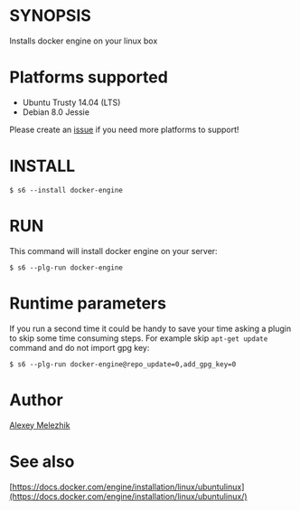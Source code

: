 # SYNOPSIS

Installs docker engine on your linux box

# Platforms supported

* Ubuntu Trusty 14.04 (LTS)
* Debian 8.0 Jessie 

Please create an [issue](https://github.com/melezhik/docker-engine/issues)  if you need more platforms to support!

# INSTALL

    $ s6 --install docker-engine

# RUN

This command will install docker engine on your server:

    $ s6 --plg-run docker-engine

# Runtime parameters

If you run a second time it could be handy to save your time asking a plugin to skip some time consuming steps.
For example skip `apt-get update` command and do not import gpg key:

    $ s6 --plg-run docker-engine@repo_update=0,add_gpg_key=0

# Author

[Alexey Melezhik](mailto:melezhik@gmail.com)

# See also

[https://docs.docker.com/engine/installation/linux/ubuntulinux](https://docs.docker.com/engine/installation/linux/ubuntulinux/)
